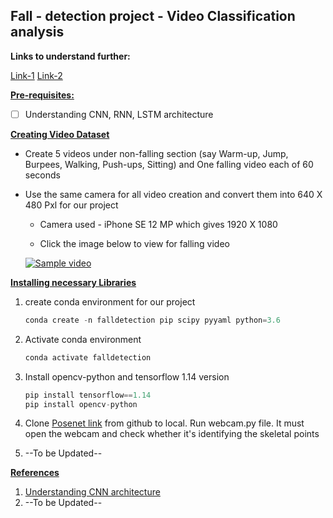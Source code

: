 ## Fall - detection project - Video Classification analysis



**Links to understand further:**

[Link-1](https://www.analyticsvidhya.com/blog/2019/09/step-by-step-deep-learning-tutorial-video-classification-python/)  [Link-2](https://www.analyticsvidhya.com/blog/2018/09/deep-learning-video-classification-python/)



<u>**Pre-requisites:**</u>

- [ ] Understanding CNN, RNN, LSTM architecture


<u>**Creating Video Dataset**</u>

- Create 5 videos under non-falling section (say Warm-up, Jump, Burpees, Walking, Push-ups, Sitting) and One falling video each of 60 seconds

- Use the same camera for all video creation and convert them into 640 X 480 Pxl for our project

  - Camera used - iPhone SE 12 MP which gives 1920 X 1080

  - Click the image below to view for falling video

    

  [![Sample video](https://www.lewybody.org/wp-content/uploads/2013/06/fall.jpg)](https://www.youtube.com/watch?v=zuL7_Huz_Ks)

  

<u>**Installing necessary Libraries**</u>

1. create conda environment for our project

   ```python
   conda create -n falldetection pip scipy pyyaml python=3.6
   ```
   
   

2. Activate conda environment

   ```python
   conda activate falldetection
   ```

3. Install opencv-python and tensorflow 1.14 version

   ```python
   pip install tensorflow==1.14
   pip install opencv-python
   ```

   

4. Clone [Posenet link](https://github.com/rwightman/posenet-python) from github to local. Run webcam.py file. It must open the webcam and check whether it's identifying the skeletal points
5. --To be Updated--













<u>**References**</u>

1. [Understanding CNN architecture](https://www.analyticsvidhya.com/blog/2017/06/architecture-of-convolutional-neural-networks-simplified-demystified/)
2. --To be Updated--















